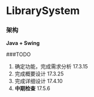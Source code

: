 # LibrarySystem

### 架构
**Java + Swing**

###TODO
1.  确定功能，完成需求分析 17.3.15
2. 完成概要设计 17.3.25
3. 完成详细设计 17.4.10
4. **中期检查** 17.5.6